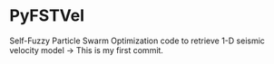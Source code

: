 # PyFSTVel
Self-Fuzzy Particle Swarm Optimization code to retrieve 1-D seismic velocity model
-> This is my first commit.
